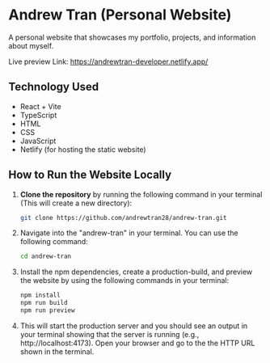 # Andrew Tran (Personal Website)
A personal website that showcases my portfolio, projects, and information about myself.

Live preview Link: https://andrewtran-developer.netlify.app/

## Technology Used
- React + Vite
- TypeScript
- HTML
- CSS
- JavaScript
- Netlify (for hosting the static website)

## How to Run the Website Locally

1. **Clone the repository** by running the following command in your terminal (This will create a new directory):
   ```bash
   git clone https://github.com/andrewtran28/andrew-tran.git

2. Navigate into the "andrew-tran" in your terminal. You can use the following command:
   ```bash
   cd andrew-tran

3. Install the npm dependencies, create a production-build, and preview the website by using the following commands in your terminal:
   ```bash
   npm install
   npm run build
   npm run preview

4. This will start the production server and you should see an output in your terminal showing that the server is running (e.g., http://localhost:4173). Open your browser and go to the the HTTP URL shown in the terminal.
